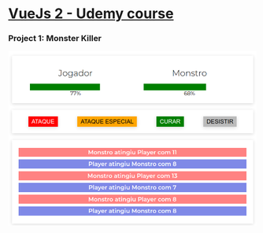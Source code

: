 # [VueJs 2 - Udemy course](https://www.udemy.com/share/101Wwu3@jd5FSmHlRDW89XGHV6vpedrRC80K_38RLQ3omv60PAg4NTLS8lEiMxyQbDWjMzU=/)

### Project 1: Monster Killer

![Running Game](docs/game-running.png)